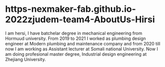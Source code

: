 # https-nexmaker-fab.github.io-2022zjudem-team4-AboutUs-Hirsi
I am hersi, I have batchelar degree in mechanical engineering from Hormuud university. From 2019 to 2021 I worked as plumbing design engineer at Modern plumbing and maintenance company and from 2020 till now I am working as Assistant lecturer at Somali national University. Now I am doing profesional master degree, Industrial design engineering at Zhejiang University.
